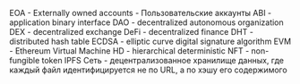 EOA - Externally owned accounts - Пользовательские аккаунты
ABI -  application binary interface 
DAO - decentralized autonomous organization
DEX - decentralized exchange 
DeFi - decentralized finance
DHT - distributed hash table 
ECDSA - elliptic curve digital signature algorithm
EVM -  Ethereum Virtual Machine
HD - hierarchical deterministic 
NFT - non-fungible token
IPFS Сеть - децентрализованное хранилище данных, где каждый файл идентифицируется не по URL, а по хэшу его содержимого